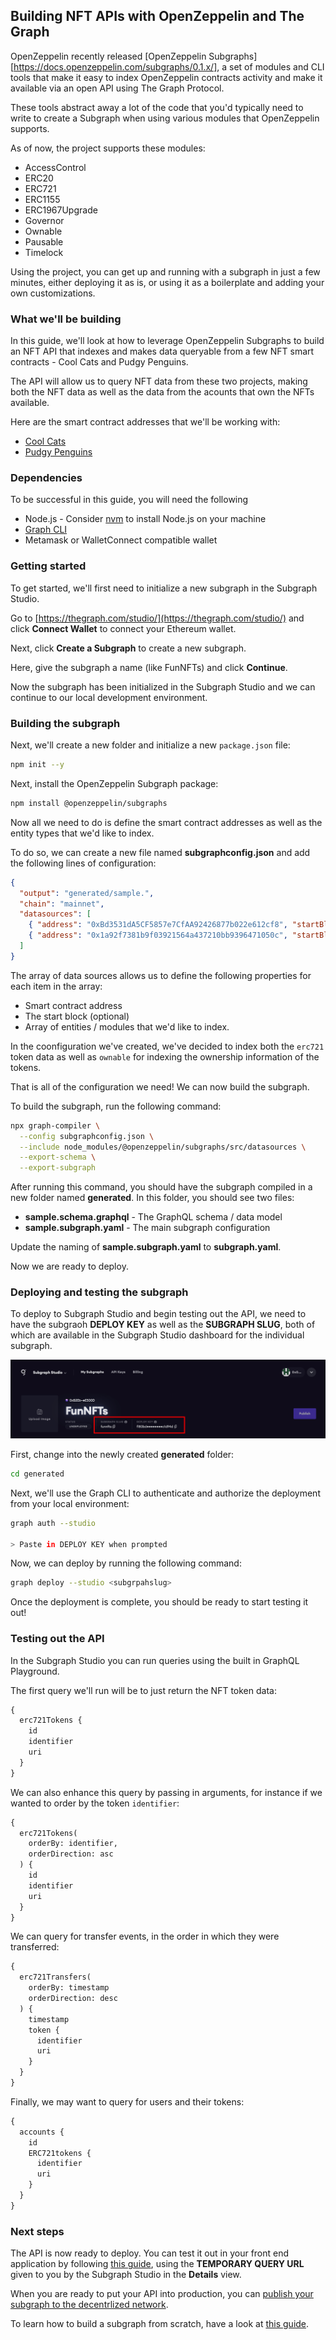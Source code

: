 ## Building NFT APIs with OpenZeppelin and The Graph

OpenZeppelin recently released [OpenZeppelin Subgraphs][https://docs.openzeppelin.com/subgraphs/0.1.x/], a set of modules and CLI tools that make it easy to index OpenZeppelin contracts activity and make it available via an open API using The Graph Protocol.

These tools abstract away a lot of the code that you'd typically need to write to create a Subgraph when using various modules that OpenZeppelin supports.

As of now, the project supports these modules:

- AccessControl
- ERC20
- ERC721
- ERC1155
- ERC1967Upgrade
- Governor
- Ownable
- Pausable
- Timelock

Using the project, you can get up and running with a subgraph in just a few minutes, either deploying it as is, or using it as a boilerplate and adding your own customizations.

### What we'll be building

In this guide, we'll look at how to leverage OpenZeppelin Subgraphs to build an NFT API that indexes and makes data queryable from a few NFT smart contracts - Cool Cats and Pudgy Penguins.

The API will allow us to query NFT data from these two projects, making both the NFT data as well as the data from the acounts that own the NFTs available.

Here are the smart contract addresses that we'll be working with:

- [Cool Cats](https://etherscan.io/address/0x1a92f7381b9f03921564a437210bb9396471050c)
- [Pudgy Penguins](https://etherscan.io/address/0xBd3531dA5CF5857e7CfAA92426877b022e612cf8)

### Dependencies

To be successful in this guide, you will need the following

- Node.js - Consider [nvm](https://github.com/nvm-sh/nvm) to install Node.js on your machine
- [Graph CLI](https://github.com/graphprotocol/graph-cli)
- Metamask or WalletConnect compatible wallet

### Getting started

To get started, we'll first need to initialize a new subgraph in the Subgraph Studio.

Go to [https://thegraph.com/studio/](https://thegraph.com/studio/) and click __Connect Wallet__ to connect your Ethereum wallet.

Next, click __Create a Subgraph__ to create a new subgraph.

Here, give the subgraph a name (like FunNFTs) and click __Continue__.

Now the subgraph has been initialized in the Subgraph Studio and we can continue to our local development environment.

### Building the subgraph

Next, we'll create a new folder and initialize a new `package.json` file:

```sh
npm init --y
```

Next, install the OpenZeppelin Subgraph package:

```sh
npm install @openzeppelin/subgraphs
```

Now all we need to do is define the smart contract addresses as well as the entity types that we'd like to index.

To do so, we can create a new file named __subgraphconfig.json__ and add the following lines of configuration:

```json
{
  "output": "generated/sample.",
  "chain": "mainnet",
  "datasources": [
    { "address": "0xBd3531dA5CF5857e7CfAA92426877b022e612cf8", "startBlock":  12878203, "module": [ "erc721", "ownable" ] },
    { "address": "0x1a92f7381b9f03921564a437210bb9396471050c", "startBlock":  12743024, "module": [ "erc721", "ownable" ] }
  ]
}
```

The array of data sources allows us to define the following properties for each item in the array:

- Smart contract address
- The start block (optional)
- Array of entities / modules that we'd like to index.

In the coonfiguration we've created, we've decided to index both the `erc721` token data as well as `ownable` for indexing the ownership information of the tokens.

That is all of the configuration we need! We can now build the subgraph.

To build the subgraph, run the following command:

```sh
npx graph-compiler \
  --config subgraphconfig.json \
  --include node_modules/@openzeppelin/subgraphs/src/datasources \
  --export-schema \
  --export-subgraph
```

After running this command, you should have the subgraph compiled in a new folder named __generated__. In this folder, you should see two files:

- __sample.schema.graphql__ - The GraphQL schema / data model
- __sample.subgraph.yaml__ - The main subgraph configuration

Update the naming of __sample.subgraph.yaml__ to __subgraph.yaml__.

Now we are ready to deploy.

### Deploying and testing the subgraph

To deploy to Subgraph Studio and begin testing out the API, we need to have the subgraoh __DEPLOY KEY__ as well as the __SUBGRAPH SLUG__, both of which are available in the Subgraph Studio dashboard for the individual subgraph.

![Slug and deploy key](sluganddeploykey.png)

First, change into the newly created __generated__ folder:

```sh
cd generated
```

Next, we'll use the Graph CLI to authenticate and authorize the deployment from your local environment:

```sh
graph auth --studio

> Paste in DEPLOY KEY when prompted
```

Now, we can deploy by running the following command:

```sh
graph deploy --studio <subgrpahslug>
```

Once the deployment is complete, you should be ready to start testing it out!

### Testing out the API

In the Subgraph Studio you can run queries using the built in GraphQL Playground.

The first query we'll run will be to just return the NFT token data:

```graphql
{
  erc721Tokens {
    id
    identifier
    uri
  }
}
```

We can also enhance this query by passing in arguments, for instance if we wanted to order by the token `identifier`:

```graphql
{
  erc721Tokens(
    orderBy: identifier,
    orderDirection: asc
  ) {
    id
    identifier
    uri
  }
}
```

We can query for transfer events, in the order in which they were transferred:

```graphql
{
  erc721Transfers(
    orderBy: timestamp
    orderDirection: desc
  ) {
    timestamp
    token {
      identifier
      uri
    }
  }
}
```

Finally, we may want to query for users and their tokens:

```graphql
{
  accounts {
    id
    ERC721tokens {
      identifier
      uri
    }
  }
}
```

### Next steps

The API is now ready to deploy. You can test it out in your front end application by following [this guide](https://thegraph.com/docs/developer/querying-from-your-app), using the __TEMPORARY QUERY URL__ given to you by the Subgraph Studio in the __Details__ view.

When you are ready to put your API into production, you can [publish your subgraph to the decentrlized network](https://thegraph.com/docs/studio/subgraph-studio#publish-your-subgraphs).

To learn how to build a subgraph from scratch, have a look at [this guide](https://thegraph.com/blog/building-with-subgraph-studio).